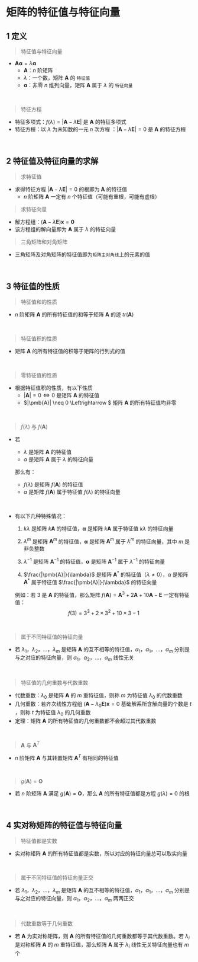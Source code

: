 &emsp;
#  矩阵的特征值与特征向量

## 1 定义
>特征值与特征向量
- $\pmb{A\alpha} = \lambda \pmb{\alpha}$ 
    - $\pmb{A}$：$n$ 阶矩阵
    - $\lambda$：一个数，矩阵 $\pmb{A}$ 的 `特征值`
    - $\pmb{\alpha}$：非零 $n$ 维列向量，矩阵 $\pmb{A}$ 属于 $\lambda$ 的 `特征向量`

&emsp;
>特征方程
- 特征多项式：$f(\lambda) = |\pmb{A}-\lambda \pmb{E}|$ 是 $\pmb{A}$ 的特征多项式
- 特征方程：以 $\lambda$ 为未知数的一元 $n$ 次方程 ：$|\pmb{A}-\lambda \pmb{E}|=0$ 是 $\pmb{A}$ 的特征方程



&emsp;
## 2 特征值及特征向量的求解
>求特征值
- 求得特征方程 $|\pmb{A}-\lambda \pmb{E}|=0$ 的根即为 $\pmb{A}$ 的特征值
    - $n$ 阶矩阵 $\pmb{A}$ 一定有 $n$ 个特征值（可能有重根，可能有虚根）


>求特征向量
- 解方程组：$(\pmb{A}-\lambda \pmb{E})\pmb{x}=\pmb{0}$
- 该方程组的解向量即为 $\pmb{A}$ 属于 $\lambda$ 的特征向量


>三角矩阵和对角矩阵
- 三角矩阵及对角矩阵的特征值即为`矩阵主对角线`上的元素的值


&emsp;
## 3 特征值的性质
>特征值和的性质
- $n$ 阶矩阵 $\pmb{A}$ 的所有特征值的和等于矩阵 $\pmb{A}$ 的迹 $tr(\pmb{A})$

&emsp;
>特征值积的性质
- 矩阵 $\pmb{A}$ 的所有特征值的积等于矩阵的行列式的值

&emsp;
>零特征值的性质
- 根据特征值积的性质，有以下性质
    - $|\pmb{A}| = 0 \Leftrightarrow 0$ 是矩阵 $\pmb{A}$ 的特征值
    - $|\pmb{A}| \neq 0 \Leftrightarrow $ 矩阵 $\pmb{A}$ 的所有特征值均非零

&emsp;
>$f(\lambda)$ 与 $f(\pmb{A})$
- 若 
    - $\lambda$ 是矩阵 $\pmb{A}$ 的特征值
    - $\alpha$ 是矩阵 $\pmb{A}$ 属于 $\lambda$ 的特征向量

    那么有：
    - $f(\lambda)$ 是矩阵 $f(\pmb{A})$ 的特征值
    - $\alpha$ 是矩阵 $f(\pmb{A})$ 属于特征值 $f(\lambda)$ 的特征向量

&emsp;
- 有以下几种特殊情况：
    1. $k\lambda$ 是矩阵 $k\pmb{A}$ 的特征值，$\pmb{\alpha}$ 是矩阵 
    $k\pmb{A}$ 属于特征值 $k\lambda$ 的特征向量

    2. $\lambda^m$ 是矩阵 $\pmb{A}^m$ 的特征值，$\pmb{\alpha}$ 是矩阵 $\pmb{A}^m$ 属于 $\lambda^m$ 的特征向量，其中 $m$ 是非负整数
    3. $\lambda^{-1}$ 是矩阵 $\pmb{A}^{-1}$ 的特征值，$\pmb{\alpha}$ 是矩阵 $\pmb{A}^{-1}$ 属于 $\lambda^{-1}$ 的特征向量
    4. $\frac{|\pmb{A}|}{\lambda}$ 是矩阵 $\pmb{A}^*$ 的特征值（$\lambda \neq 0$），$\alpha$ 是矩阵 $\pmb{A}^*$ 属于特征值 $\frac{|\pmb{A}|}{\lambda}$ 的特征向量
    
    例如：若 $3$ 是 $\pmb{A}$ 的特征值，那么矩阵 $f(\pmb{A}) = \pmb{A}^3 + 2\pmb{A} +10\pmb{A} - \pmb{E}$ 一定有特征值：$$f(3)=3^3 + 2 \times 3^2 + 10 \times 3 -1$$ 

&emsp;
>属于不同特征值的特征向量
- 若 $\lambda_1，\lambda_2，...，\lambda_m$ 是矩阵 $\pmb{A}$ 的互不相等的特征值，$\alpha_1，\alpha_1，...，\alpha_m$ 分别是与之对应的特征向量，则 $\alpha_1，\alpha_2，...，\alpha_m$ 线性无关

&emsp;
>特征值的几何重数与代数重数
- 代数重数：$\lambda_0$ 是矩阵 $\pmb{A}$ 的 $m$ 重特征值，则称 $m$ 为特征值 $\lambda_0$ 的代数重数
- 几何重数：若齐次线性方程组 $(\pmb{A}-\lambda_0\pmb{E})\pmb{x} = 0$ 基础解系所含解向量的个数是 $t$ ，则称 $t$ 为特征值 $\lambda_0$ 的几何重数
- 定理：矩阵 $\pmb{A}$ 的所有特征值的几何重数都不会超过其代数重数

&emsp;
>$\pmb{A}$ 与 $\pmb{A}^T$
- $n$ 阶矩阵 $\pmb{A}$ 与其转置矩阵 $\pmb{A}^T$ 有相同的特征值

&emsp;
>$g(\pmb{A}) = \pmb{O}$
- 若 $n$ 阶矩阵 $\pmb{A}$ 满足 $g(\pmb{A}) = \pmb{O}$，那么 $\pmb{A}$ 的所有特征值都是方程 $g(\lambda) = 0$ 的根

&emsp;
## 4 实对称矩阵的特征值与特征向量
>特征值都是实数
- 实对称矩阵 $\pmb{A}$ 的所有特征值都是实数，所以对应的特征向量总可以取实向量

&emsp;
>属于不同特征值的特征向量正交
- 若 $\lambda_1，\lambda_2，...，\lambda_m$ 是矩阵 $\pmb{A}$ 的互不相等的特征值，$\alpha_1，\alpha_1，...，\alpha_m$ 分别是与之对应的特征向量，则 $\alpha_1，\alpha_2，...，\alpha_m$ 两两正交

&emsp;
>代数重数等于几何重数
- 若 $\pmb{A}$ 为实对称矩阵，则 $\pmb{A}$ 的所有特征值的几何重数都等于其代数重数。若 $\lambda_i$ 是对称矩阵 $\pmb{A}$ 的 $m$ 重特征值，那么矩阵 $\pmb{A}$ 属于 $\lambda_i$ 线性无关特征向量也有 $m$ 个 